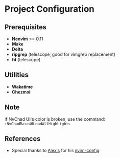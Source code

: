 # Project Configuration

## Prerequisites

- **Neovim** >= 0.11
- **Make**
- **Delta**
- **ripgrep** (telescope, good for vimgrep replacement)
- **fd** (telescope)

## Utilities

- **Wakatime**
- **Chezmoi**

## Note

If NvChad UI's color is broken, use the command: `:NvChadBase46LoadAllHighLights`

## References

- Special thanks to [Alexis](https://github.com/Alexis12119/) for his [nvim-config](https://github.com/Alexis12119/nvim-config)
